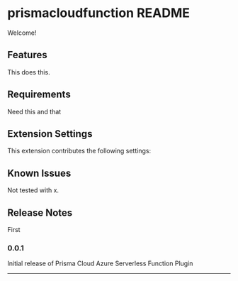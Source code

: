 # prismacloudfunction README

Welcome!

## Features

This does this.

## Requirements

Need this and that

## Extension Settings

This extension contributes the following settings:

## Known Issues

Not tested with x.

## Release Notes

First

### 0.0.1

Initial release of Prisma Cloud Azure Serverless Function Plugin

---
